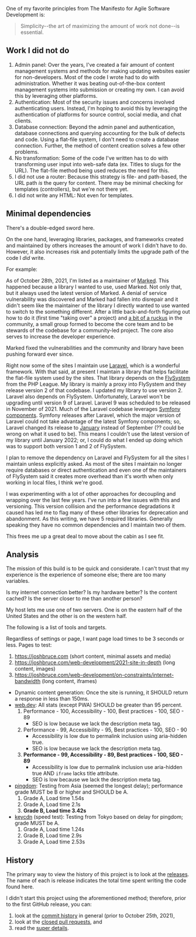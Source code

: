 One of my favorite principles from The Manifesto for Agile Software Development is:

> Simplicity--the art of maximizing the amount
> of work not done--is essential.

## Work I did not do

1. Admin panel: Over the years, I've created a fair amount of content management systems and methods for making updating websites easier for non-developers. Most of the code I wrote had to do with administration. Whether it was beating out-of-the-box content management systems into submission or creating my own. I can avoid this by leveraging other platforms.
2. Authentication:  Most of the security issues and concerns involved authenticating users. Instead, I'm hoping to avoid this by leveraging the authentication of platforms for source control, social media, and chat clients.
3. Database connection: Beyond the admin panel and authentication, database connections and querying accounting for the bulk of defects and code. Using a flat-file system, I don't need to create a database connection. Further, the method of content creation solves a few other problems.
4. No transformation: Some of the code I've written has to do with transforming user input into web-safe data (ex. Titles to slugs for the URL). The flat-file method being used reduces the need for this.
5. I did not use a router: Because this strategy is file- and path-based, the URL path *is* the query for content. There may be minimal checking for templates (controllers), but we're not there yet.
6. I did not write any HTML: Not even for templates.

## Minimal dependencies

There's a double-edged sword here.

On the one hand, leveraging libraries, packages, and frameworks created and maintained by others increases the amount of work I didn't have to do. However, it also increases risk and potentially limits the upgrade path of the code I *did* write.

For example:

As of October 28th, 2021, I'm listed as a maintainer of [Marked](https://github.com/markedjs/marked). This happened because a library I wanted to use, used Marked. Not only that, but it always used the latest version of Marked. A denial of service vulnerability was discovered and Marked had fallen into disrepair and it didn't seem like the maintainer of the library I directly wanted to use wanted to switch to the something different. After a little back-and-forth figuring out how to do it (first time "taking over" a project) and [a bit of a ruckus](https://github.com/markedjs/marked/issues/1522) in the community, a small group formed to become the core team and to be stewards of the codebase for a community-led project. The core also serves to increase the developer experience.

Marked fixed the vulnerabilities and the community and library have been pushing forward ever since.

Right now some of the sites I maintain use [Laravel](https://laravel.com), which is a wonderful framework. With that said, at present I maintain a library that helps facilitate the flat-file system used by the sites. That library depends on the [FlySystem](https://flysystem.thephpleague.com/v2/docs/) from the PHP League. My library is mainly a proxy into FlySystem and they release version 2 of that codebase. I updated my library to use version 2. Laravel also depends on FlySystem. Unfortunately, Laravel won't be upgrading until version 9 of Laravel. Laravel 9 was scheduled to be released in November of 2021. Much of the Laravel codebase leverages [Symfony components](https://symfony.com). Symfony releases after Laravel, which the major version of Laravel could not take advantage of the latest Symfony components; so, Laravel changed its release to [January](https://laravel-news.com/laravel-9) instead of September (?? could be wrong on what it used to be). This means I couldn't use the latest version of my library until January 2022; or, I could do what I ended up doing which was to support both version 1 and 2 of FlySystem.

I plan to remove the dependency on Laravel and FlySystem for all the sites I maintain unless explicitly asked. As most of the sites I maintain no longer require databases or direct authentication and even one of the maintainers of FlySystem said it creates more overhead than it's worth when only working in local files, I think we're good.

I was experimenting with a lot of other approaches for decoupling and wrapping over the last few years. I've run into a few issues with this and versioning. This version collision and the performance degradations it caused has led me to flag many of these other libraries for deprecation and abandonment. As this writing, we have 5 required libraries. Generally speaking they have no common dependencies and I maintain two of them.

This frees me up a great deal to move about the cabin as I see fit.

## Analysis

The mission of this build is to be quick and considerate. I can't trust that my experience is the experience of someone else; there are too many variables.

Is my internet connection better? Is my hardware better? Is the content cached? Is the server closer to me than another person?

My host lets me use one of two servers. One is on the eastern half of the United States and the other is on the western half.

The following is a list of tools and targets.

Regardless of settings or page, I want page load times to be 3 seconds or less. Pages to test:

1. https://joshbruce.com (short content, minimal assets and media)
2. https://joshbruce.com/web-development/2021-site-in-depth (long content, images)
3. https://joshbruce.com/web-development/on-constraints/internet-bandwidth (long content, iframes)

- Dynamic content generation: Once the site is running, it SHOULD return a response in less than 150ms.
- [web.dev](https://web.dev/measure/): All stats (except PWA) SHOULD be greater than 95 percent.
	1. Performance - 100, Accessibility - 100, Best practices - 100, SEO - 89
		- SEO is low because we lack the description meta tag.
	2. Performance - 99, Accessibility - 95, Best practices - 100, SEO - 90
		- Accessibility is low due to permalink inclusion using aria-hidden true.
		- SEO is low because we lack the description meta tag.
	3. **Performance - 99, Accessibility - 89, Best practices - 100, SEO - 89**
		- Accessibility is low due to permalink inclusion use aria-hidden true AND `iframe` lacks title attribute.
		- SEO is low because we lack the description meta tag.
- [pingdom](https://tools.pingdom.com): Testing from Asia (seemed the longest delay); performance grade MUST be B or higher and SHOULD be A.
	1. Grade A, Load time 1.54s
	2. Grade A, Load time 2.1s
	3. **Grade B, Load time 3.42s**
- [keycdn](https://tools.keycdn.com/speed) (speed test): Testing from Tokyo based on delay for pingdom; grade MUST be A.
	1. Grade A, Load time 1.24s
	2. Grade B, Load time 2.9s
	3. Grade A, Load time 2.53s

## History

The primary way to view the history of this project is to look at the [releases](https://github.com/8fold/site-joshbruce.com/releases). The name of each is release indicates the total time spent writing the code found here.

I didn't start this project using the aforementioned method; therefore, prior to the first GitHub release, you can:

1. look at the [commit history](https://github.com/8fold/site-joshbruce.com/commits/main) in general (prior to October 25th, 2021),
2. look at the [closed pull requests](https://github.com/8fold/site-joshbruce.com/pulls?q=is%3Apr+is%3Aclosed), and
3. read the [super details](https://github.com/8fold/site-joshbruce.com/blob/main/SUPER_DETAILS.md).

